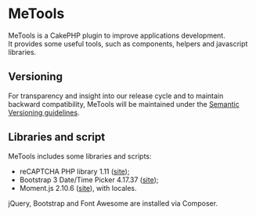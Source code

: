 # MeTools
MeTools is a CakePHP plugin to improve applications development.  
It provides some useful tools, such as components, helpers and javascript libraries.

## Versioning
For transparency and insight into our release cycle and to maintain backward compatibility, 
MeTools will be maintained under the [Semantic Versioning guidelines](http://semver.org).

## Libraries and script
MeTools includes some libraries and scripts:

- reCAPTCHA PHP library 1.11 ([site](https://developers.google.com/recaptcha));
- Bootstrap 3 Date/Time Picker 4.17.37 ([site](https://github.com/Eonasdan/bootstrap-datetimepicker));
- Moment.js 2.10.6 ([site](http://momentjs.com/)), with locales.

jQuery, Bootstrap and Font Awesome are installed via Composer.